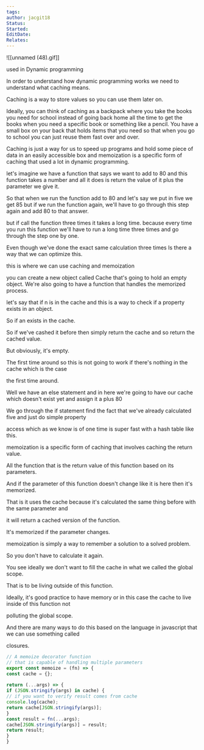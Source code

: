 ```yaml
---
tags: 
author: jacgit18
Status: 
Started: 
EditDate: 
Relates:
---
```

![[unnamed (48).gif]]

used in Dynamic programming


In order to understand how dynamic programming works we need to understand what caching means.  
  
Caching is a way to store values so you can use them later on.  
  
Ideally, you can think of caching as a backpack where you take the books you need for school instead of going back home all the time to get the books when you need a specific book or something like a pencil. You have a small box on your back that holds items that you need so that when you go to school you can just reuse them fast over and over.  
  
  
Caching is just a way for us to speed up programs and hold some piece of data in an easily accessible box and memoization is a specific form of caching that used a lot in dynamic programming.  
  
let's imagine we have a function that says we want to add to 80 and this function takes a number and all it does is return the value of it plus the parameter we give it.  
  
So that when we run the function add to 80 and let's say we put in five we get 85 but if we run the function again, we'll have to go through this step again and add 80 to that answer.  
  
but if call the function three times it takes a long time. because every time you run this function we'll have to run a long time three times and go through the step one by one.  
  
Even though we've done the exact same calculation three times Is there a way that we can optimize this.  
  
this is where we can use caching and memoization  
  
you can create a new object called Cache that's going to hold an empty object. We're also going to have a function that handles the memorized process.  
  
  
let's say that if n is in the cache and this is a way to check if a property exists in an object.  
  
So if an exists in the cache.  
  
So if we've cashed it before then simply return the cache and so return the cached value.  
  
But obviously, it's empty.  
  
The first time around so this is not going to work if there's nothing in the cache which is the case  
  
the first time around.  
  
Well we have an else statement and in here we're going to have our cache which doesn't exist yet and assign it a plus 80  
  
We go through the if statement find the fact that we've already calculated five and just do simple property  
  
access which as we know is of one time is super fast with a hash table like this.  
  
  
memoization is a specific form of caching that involves caching the return value.  
  
All the function that is the return value of this function based on its parameters.  
  
And if the parameter of this function doesn't change like it is here then it's memorized.  
  
That is it uses the cache because it's calculated the same thing before with the same parameter and  
  
it will return a cached version of the function.  
  
It's memorized if the parameter changes.  
  
memoization is simply a way to remember a solution to a solved problem.  
  
So you don't have to calculate it again.  
  
  
You see ideally we don't want to fill the cache in what we called the global scope.  
  
That is to be living outside of this function.  
  
Ideally, it's good practice to have memory or in this case the cache to live inside of this function not  
  
polluting the global scope.  
  
And there are many ways to do this based on the language in javascript that we can use something called  
  
closures.  

```javascript
// A memoize decorator function  
// that is capable of handling multiple parameters  
export const memoize = (fn) => {  
const cache = {};  
  
return (...args) => {  
if (JSON.stringify(args) in cache) {  
// if you want to verify result comes from cache  
console.log(cache);  
return cache[JSON.stringify(args)];  
}  
const result = fn(...args);  
cache[JSON.stringify(args)] = result;  
return result;  
}  
}

```
